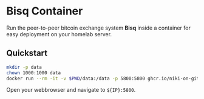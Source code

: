 # Bisq Container

Run the peer-to-peer bitcoin exchange system **Bisq** inside a container for easy deployment on your homelab server.

## Quickstart

```sh
mkdir -p data
chown 1000:1000 data
docker run --rm -it -v $PWD/data:/data -p 5800:5800 ghcr.io/niki-on-github/bisq-container:v1
```

Open your webbrowser and navigate to `${IP}:5800`.
